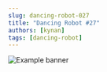 ```yaml
---
slug: dancing-robot-027
title: "Dancing Robot #27"
authors: [kynan]
tags: [dancing-robot]
---
```


![Example banner](/img/stories/dancing-robot_new/027.png)
